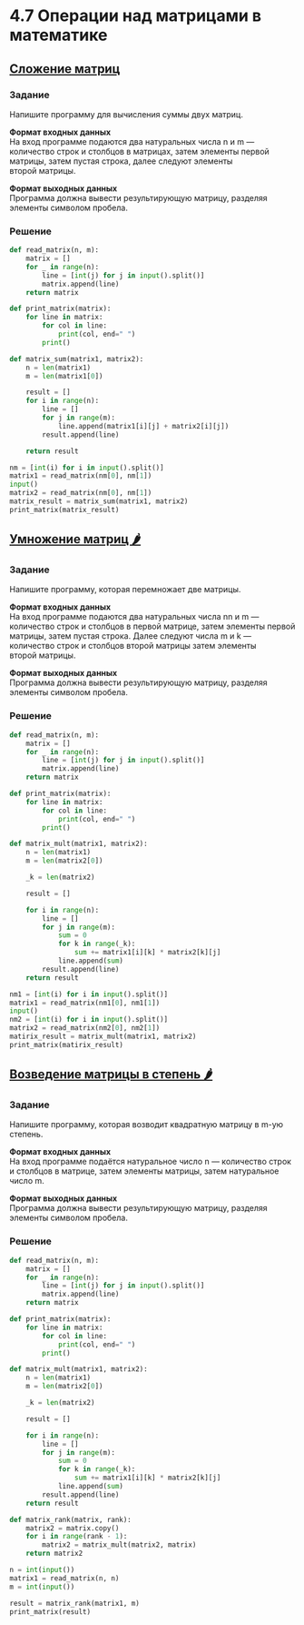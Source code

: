 # 4.7 Операции над матрицами в математике
## [Сложение матриц](https://stepik.org/lesson/416756/step/9?auth=registration&unit=406264)
### Задание
Напишите программу для вычисления суммы двух матриц.

**Формат входных данных**  
На вход программе подаются два натуральных числа n и m — количество строк и столбцов в матрицах, затем элементы первой матрицы, затем пустая строка, далее следуют элементы второй матрицы.

**Формат выходных данных**  
Программа должна вывести результирующую матрицу, разделяя элементы символом пробела.

### Решение
```python
def read_matrix(n, m):
    matrix = []
    for _ in range(n):
        line = [int(j) for j in input().split()]
        matrix.append(line)
    return matrix

def print_matrix(matrix):
    for line in matrix:
        for col in line:
            print(col, end=" ")
        print()

def matrix_sum(matrix1, matrix2):
    n = len(matrix1)
    m = len(matrix1[0])

    result = []
    for i in range(n):
        line = []
        for j in range(m):
            line.append(matrix1[i][j] + matrix2[i][j])
        result.append(line)

    return result

nm = [int(i) for i in input().split()]
matrix1 = read_matrix(nm[0], nm[1])
input()
matrix2 = read_matrix(nm[0], nm[1])
matrix_result = matrix_sum(matrix1, matrix2)
print_matrix(matrix_result)
```

## [Умножение матриц 🌶️](https://stepik.org/lesson/416756/step/10?auth=registration&unit=406264)
### Задание
Напишите программу, которая перемножает две матрицы.

**Формат входных данных**  
На вход программе подаются два натуральных числа nn и m — количество строк и столбцов в первой матрице, затем элементы первой матрицы, затем пустая строка. Далее следуют числа m и k — количество строк и столбцов второй матрицы затем элементы второй матрицы.

**Формат выходных данных**  
Программа должна вывести результирующую матрицу, разделяя элементы символом пробела.

### Решение
```python
def read_matrix(n, m):
    matrix = []
    for _ in range(n):
        line = [int(j) for j in input().split()]
        matrix.append(line)
    return matrix

def print_matrix(matrix):
    for line in matrix:
        for col in line:
            print(col, end=" ")
        print()

def matrix_mult(matrix1, matrix2):
    n = len(matrix1)
    m = len(matrix2[0])

    _k = len(matrix2)

    result = []

    for i in range(n):
        line = []
        for j in range(m):
            sum = 0
            for k in range(_k):
                sum += matrix1[i][k] * matrix2[k][j]
            line.append(sum)
        result.append(line)
    return result

nm1 = [int(i) for i in input().split()]
matrix1 = read_matrix(nm1[0], nm1[1])
input()
nm2 = [int(i) for i in input().split()]
matrix2 = read_matrix(nm2[0], nm2[1])
matirix_result = matrix_mult(matrix1, matrix2)
print_matrix(matirix_result)
```

## [Возведение матрицы в степень 🌶️](https://stepik.org/lesson/416756/step/11?auth=registration&unit=406264)
### Задание
Напишите программу, которая возводит квадратную матрицу в m-ую степень.

**Формат входных данных**  
На вход программе подаётся натуральное число n — количество строк и столбцов в матрице, затем элементы матрицы, затем натуральное число m.

**Формат выходных данных**  
Программа должна вывести результирующую матрицу, разделяя элементы символом пробела.

### Решение
```python
def read_matrix(n, m):
    matrix = []
    for _ in range(n):
        line = [int(j) for j in input().split()]
        matrix.append(line)
    return matrix

def print_matrix(matrix):
    for line in matrix:
        for col in line:
            print(col, end=" ")
        print()

def matrix_mult(matrix1, matrix2):
    n = len(matrix1)
    m = len(matrix2[0])

    _k = len(matrix2)

    result = []

    for i in range(n):
        line = []
        for j in range(m):
            sum = 0
            for k in range(_k):
                sum += matrix1[i][k] * matrix2[k][j]
            line.append(sum)
        result.append(line)
    return result

def matrix_rank(matrix, rank):
    matrix2 = matrix.copy()
    for i in range(rank - 1):
        matrix2 = matrix_mult(matrix2, matrix)
    return matrix2

n = int(input())
matrix1 = read_matrix(n, n)
m = int(input())

result = matrix_rank(matrix1, m)
print_matrix(result)
```